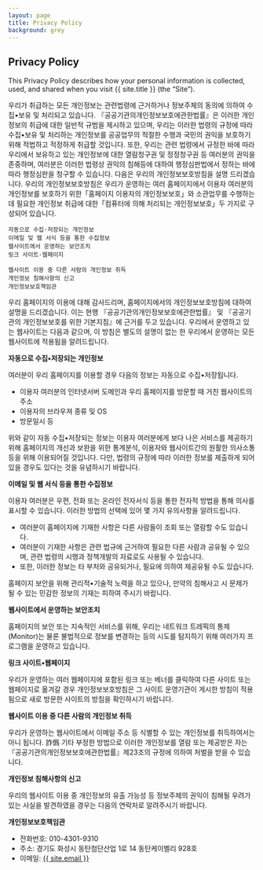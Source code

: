 ```yaml
---
layout: page
title: Privacy Policy
background: grey
---
```


<div class="col-lg-12 text-center">
	<h2 class="section-heading text-uppercase">Privacy Policy</h2>
</div>

This Privacy Policy describes how your personal information is collected, used, and shared when you visit {{ site.title }} (the “Site”).

우리가 취급하는 모든 개인정보는 관련법령에 근거하거나 정보주체의 동의에 의하여 수집•보유 및 처리되고 있습니다. 『공공기관의개인정보보호에관한법률』은 이러한 개인정보의 취급에 대한 일반적 규범을 제시하고 있으며, 우리는 이러한 법령의 규정에 따라 수집•보유 및 처리하는 개인정보를 공공업무의 적절한 수행과 국민의 권익을 보호하기 위해 적법하고 적정하게 취급할 것입니다.
또한, 우리는 관련 법령에서 규정한 바에 따라 우리에서 보유하고 있는 개인정보에 대한 열람청구권 및 정정청구권 등 여러분의 권익을 존중하며, 여러분은 이러한 법령상 권익의 침해등에 대하여 행정심판법에서 정하는 바에 따라 행정심판을 청구할 수 있습니다.
다음은 우리의 개인정보보호방침을 설명 드리겠습니다. 우리의 개인정보보호방침은 우리가 운영하는 여러 홈페이지에서 이용자 여러분의 개인정보를 보호하기 위한「홈페이지 이용자의 개인정보보호」와 소관업무를 수행하는데 필요한 개인정보 취급에 대한「컴퓨터에 의해 처리되는 개인정보보호」두 가지로 구성되어 있습니다.

    자동으로 수집·저장되는 개인정보
    이메일 및 웹 서식 등을 통한 수집정보
    웹사이트에서 운영하는 보안조치
    링크 사이트·웹페이지

    웹사이트 이용 중 다른 사람의 개인정보 취득
    개인정보 침해사항의 신고
    개인정보보호책임관

우리 홈페이지의 이용에 대해 감사드리며, 홈페이지에서의 개인정보보호방침에 대하여 설명을 드리겠습니다. 이는 현행 『공공기관의개인정보보호에관한법률』 및 『공공기관의 개인정보보호를 위한 기본지침』에 근거를 두고 있습니다.
우리에서 운영하고 있는 웹사이트는 다음과 같으며, 이 방침은 별도의 설명이 없는 한 우리에서 운영하는 모든 웹사이트에 적용됨을 알려드립니다.

**자동으로 수집•저장되는 개인정보**

여러분이 우리 홈페이지를 이용할 경우 다음의 정보는 자동으로 수집•저장됩니다.
- 이용자 여러분의 인터넷서버 도메인과 우리 홈페이지를 방문할 때 거친 웹사이트의 주소
- 이용자의 브라우져 종류 및 OS
- 방문일시 등

위와 같이 자동 수집•저장되는 정보는 이용자 여러분에게 보다 나은 서비스를 제공하기 위해 홈페이지의 개선과 보완을 위한 통계분석, 이용자와 웹사이트간의 원활한 의사소통 등을 위해 이용되어질 것입니다. 다만, 법령의 규정에 따라 이러한 정보를 제출하게 되어 있을 경우도 있다는 것을 유념하시기 바랍니다.

**이메일 및 웹 서식 등을 통한 수집정보**

이용자 여러분은 우편, 전화 또는 온라인 전자서식 등을 통한 전자적 방법을 통해 의사를 표시할 수 있습니다. 이러한 방법의 선택에 있어 몇 가지 유의사항을 알려드립니다.
- 여러분이 홈페이지에 기재한 사항은 다른 사람들이 조회 또는 열람할 수도 있습니다.
- 여러분이 기재한 사항은 관련 법규에 근거하여 필요한 다른 사람과 공유될 수 있으며, 관련 법령의 시행과 정책개발의 자료로도 사용될 수 있습니다.
- 또한, 이러한 정보는 타 부처와 공유되거나, 필요에 의하여 제공유될 수도 있습니다.

홈페이지 보안을 위해 관리적•기술적 노력을 하고 있으나, 만약의 침해사고 시 문제가 될 수 있는 민감한 정보의 기재는 피하여 주시기 바랍니다.

**웹사이트에서 운영하는 보안조치**

홈페이지의 보안 또는 지속적인 서비스를 위해, 우리는 네트워크 트레픽의 통제(Monitor)는 물론 불법적으로 정보를 변경하는 등의 시도를 탐지하기 위해 여러가지 프로그램을 운영하고 있습니다.

**링크 사이트•웹페이지**

우리가 운영하는 여러 웹페이지에 포함된 링크 또는 베너를 클릭하여 다른 사이트 또는 웹페이지로 옮겨갈 경우 개인정보보호방침은 그 사이트 운영기관이 게시한 방침이 적용됨으로 새로 방문한 사이트의 방침을 확인하시기 바랍니다.

**웹사이트 이용 중 다른 사람의 개인정보 취득**

우리가 운영하는 웹사이트에서 이메일 주소 등 식별할 수 있는 개인정보를 취득하여서는 아니 됩니다. 詐僞 기타 부정한 방법으로 이러한 개인정보를 열람 또는 제공받은 자는 『공공기관의개인정보보호에관한법률』제23조의 규정에 의하여 처벌을 받을 수 있습니다.

**개인정보 침해사항의 신고**

우리의 웹사이트 이용 중 개인정보의 유출 가능성 등 정보주체의 권익이 침해될 우려가 있는 사실을 발견하였을 경우는 다음의 연락처로 알려주시기 바랍니다.

**개인정보보호책임관**
- 전화번호: 010-4301-9310
- 주소: 경기도 화성시 동탄첨단산업 1로 14 동탄케이벨리 928호
- 이메일: <a href="mailto:{{ site.email }}">{{ site.email }}</a>
